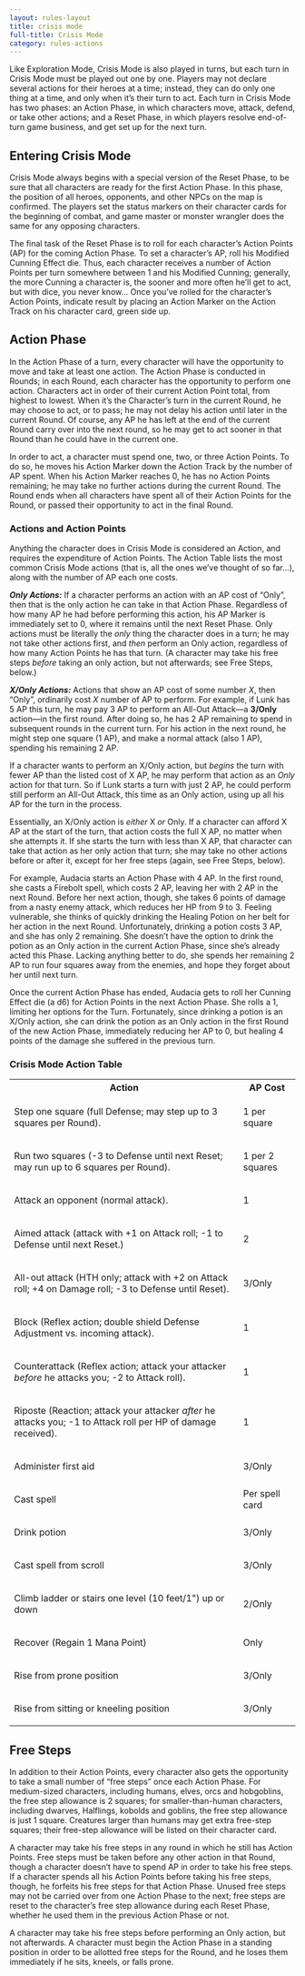 ```yaml
---
layout: rules-layout
title: crisis mode
full-title: Crisis Mode
category: rules-actions
---
```


Like Exploration Mode, Crisis Mode is also played in turns, but each turn in Crisis Mode must be played out one by one. Players may not declare several actions for their heroes at a time; instead, they can do only one thing at a time, and only when it’s their turn to act. Each turn in Crisis Mode has two phases: an Action Phase, in which characters move, attack, defend, or take other actions; and a Reset Phase, in which players resolve end-of-turn game business, and get set up for the next turn.

## Entering Crisis Mode
Crisis Mode always begins with a special version of the Reset Phase, to be sure that all characters are ready for the first Action Phase. In this phase, the position of all heroes, opponents, and other NPCs on the map is confirmed. The players set the status markers on their character cards for the beginning of combat, and game master or monster wrangler does the same for any opposing characters.

The final task of the Reset Phase is to roll for each character’s Action Points (AP) for the coming Action Phase. To set a character’s AP, roll his Modified Cunning Effect die. Thus, each character receives a number of Action Points per turn somewhere between 1 and his Modified Cunning; generally, the more Cunning a character is, the sooner and more often he’ll get to act, but with dice, you never know… Once you’ve rolled for the character’s Action Points, indicate result by placing an Action Marker on the Action Track on his character card, green side up.

## Action Phase

In the Action Phase of a turn, every character will have the opportunity to move and take at least one action. The Action Phase is conducted in Rounds; in each Round, each character has the opportunity to perform one action. Characters act in order of their current Action Point total, from highest to lowest. When it’s the Character’s turn in the current Round, he may choose to act, or to pass; he may not delay his action until later in the current Round. Of course, any AP he has left at the end of the current Round carry over into the next round, so he may get to act sooner in that Round than he could have in the current one.

In order to act, a character must spend one, two, or three Action Points. To do so, he moves his Action Marker down the Action Track by the number of AP spent. When his Action Marker reaches 0, he has no Action Points remaining; he may take no further actions during the current Round. The Round ends when all characters have spent all of their Action Points for the Round, or passed their opportunity to act in the final Round.

### Actions and Action Points

Anything the character does in Crisis Mode is considered an Action, and requires the expenditure of Action Points. The Action Table lists the most common Crisis Mode actions (that is, all the ones we’ve thought of so far…), along with the number of AP each one costs.

**_Only Actions:_** If a character performs an action with an AP cost of “Only”, then that is the only action he can take in that Action Phase. Regardless of how many AP he had before performing this action, his AP Marker is immediately set to 0, where it remains until the next Reset Phase. Only actions must be literally the _only_ thing the character does in a turn; he may not take other actions first, and _then_ perform an Only action, regardless of how many Action Points he has that turn. (A character may take his free steps _before_ taking an only action, but not afterwards; see Free Steps, below.)

**_X/Only Actions:_** Actions that show an AP cost of some number _X_, then “Only”, ordinarily cost _X_ number of AP to perform. For example, if Lunk has 5 AP this turn, he may pay 3 AP to perform an All-Out Attack&mdash;a **3/Only** action&mdash;in the first round. After doing so, he has 2 AP remaining to spend in subsequent rounds in the current turn. For his action in the next round, he might step one square (1 AP), and make a normal attack (also 1 AP), spending his remaining 2 AP.

If a character wants to perform an X/Only action, but _begins_ the turn with fewer AP than the listed cost of X AP, he may perform that action as an _Only_ action for that turn. So if Lunk starts a turn with just 2 AP, he could perform still perform an All-Out Attack, this time as an Only action, using up all his AP for the turn in the process.

Essentially, an X/Only action is _either_ X _or_ Only. If a character can afford X AP at the start of the turn, that action costs the full X AP, no matter when she attempts it. If she starts the turn with less than X AP, that character can take that action as her only action that turn; she may take no other actions before or after it, except for her free steps (again, see Free Steps, below).

For example, Audacia starts an Action Phase with 4 AP. In the first round, she casts a Firebolt spell, which costs 2 AP, leaving her with 2 AP in the next Round. Before her next action, though, she takes 6 points of damage from a nasty enemy attack, which reduces her HP from 9 to 3. Feeling vulnerable, she thinks of quickly drinking the Healing Potion on her belt for her action in the next Round. Unfortunately, drinking a potion costs 3 AP, and she has only 2 remaining. She doesn’t have the option to drink the potion as an Only action in the current Action Phase, since she’s already acted this Phase. Lacking anything better to do, she spends her remaining 2  AP to run four squares away from the enemies, and hope they forget about her until next turn.

Once the current Action Phase has ended, Audacia gets to roll her Cunning Effect die (a d6) for Action Points in the next Action Phase. She rolls a 1, limiting her options for the Turn. Fortunately, since drinking a potion is an X/Only action, she can drink the potion as an Only action in the first Round of the new Action Phase, immediately reducing her AP to 0, but healing 4 points of the damage she suffered in the previous turn.

### Crisis Mode Action Table
<table>
  <tr>
    <th>Action</th>
    <th>AP Cost</th>
  </tr>
  <tr>
    <td class="table-sentence">
      <p>Step one square (full Defense; may step up to 3 squares per Round).</p>
    </td>
    <td>1 per square</td>
  </tr>
  <tr>
    <td class="table-sentence">
      <p>Run two squares (-3 to Defense until next Reset; may run up to 6 squares per Round).</p>
    </td>
    <td>1 per 2 squares</td>
  </tr>
  <tr>
    <td class="table-sentence">
      <p>Attack an opponent (normal attack).</p>
    </td>
    <td>1</td>
  </tr>
  <tr>
    <td class="table-sentence">
      <p>Aimed attack (attack with +1 on Attack roll; -1 to Defense until next Reset.)</p>
    </td>
    <td>2</td>
  </tr>
  <tr>
    <td class="table-sentence">
      <p>All-out attack (HTH only; attack with +2 on Attack roll; +4 on Damage roll; -3 to Defense until Reset).</p>
    </td>
    <td>3/Only</td>
  </tr>
  <tr>
    <td class="table-sentence">
      <p>Block (Reflex action; double shield Defense Adjustment vs. incoming attack).</p>
    </td>
    <td>1</td>
  </tr>
  <tr>
    <td class="table-sentence">
      <p>Counterattack (Reflex action; attack your attacker <em>before</em> he attacks you; -2 to Attack roll).</p>
    </td>
    <td>1</td>
  </tr>
  <tr>
    <td class="table-sentence">
      <p>Riposte (Reaction; attack your attacker <em>after</em> he attacks you; -1 to Attack roll per HP of damage received).</p>
    </td>
    <td>1</td>
  </tr>
  <tr>
    <td class="table-sentence">
      <p>Administer first aid</p>
    </td>
    <td>3/Only</td>
  </tr>
  <tr>
    <td class="table-sentence">
      <p>Cast spell</p>
    </td>
    <td>Per spell card</td>
  </tr>
  <tr>
    <td class="table-sentence">
      <p>Drink potion</p>
    </td>
    <td>3/Only</td>
  </tr>
  <tr>
    <td class="table-sentence">
      <p>Cast spell from scroll</p>
    </td>
    <td>3/Only</td>
  </tr>
  <tr>
    <td class="table-sentence">
      <p>Climb ladder or stairs one level (10 feet/1") up or down</p>
    </td>
    <td>2/Only</td>
  </tr>
  <tr>
    <td class="table-sentence">
      <p>Recover (Regain 1 Mana Point)</p>
    </td>
    <td>Only</td>
  </tr>
  <tr>
    <td class="table-sentence">
      <p>Rise from prone position</p>
    </td>
    <td>3/Only</td>
  </tr>
  <tr>
    <td class="table-sentence">
      <p>Rise from sitting or kneeling position</p>
    </td>
    <td>3/Only</td>
  </tr>
</table>

## Free Steps

In addition to their Action Points, every character also gets the opportunity to take a small number of “free steps” once each Action Phase. For medium-sized characters, including humans, elves, orcs and hobgoblins, the free step allowance is 2 squares; for smaller-than-human characters, including dwarves, Halflings, kobolds and goblins, the free step allowance is just 1 square. Creatures larger than humans may get extra free-step squares; their free-step allowance will be listed on their character card.

A character may take his free steps in any round in which he still has Action Points. Free steps must be taken before any other action in that Round, though a character doesn’t have to spend AP in order to take his free steps. If a character spends all his Action Points before taking his free steps, though, he forfeits his free steps for that Action Phase. Unused free steps may not be carried over from one Action Phase to the next; free steps are reset to the character’s free step allowance during each Reset Phase, whether he used them in the previous Action Phase or not.

A character may take his free steps before performing an Only action, but not afterwards. A character must begin the Action Phase in a standing position in order to be allotted free steps for the Round, and he loses them immediately if he sits, kneels, or falls prone.
